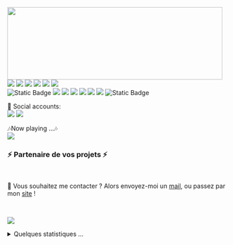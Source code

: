 <p>
  <img align="left" width="490" height="165" src="https://github-readme-stats.vercel.app/api?username=shakhbozpulatov&show_icons=true&hide_border=false&line_height=20&title_color=f69673&icon_color=1b93c9&show_owner=true"/>
  <p>
    <img src="https://img.shields.io/badge/-Visual%20Studio%20Code-23A9F2?style=flat-square&logo=Visual%20Studio%20Code&logoColor=white"/>
    <img src="https://img.shields.io/badge/-Github-181717?style=flat-square&logo=GitHub&logoColor=white"/>
    <img src="https://img.shields.io/badge/-Git-F44D27?style=flat-square&logo=Git&logoColor=white"/>
    <img src="https://img.shields.io/badge/-NPM-CB3837?style=flat-square&logo=NPM&logoColor=white"/>
    <img src="https://img.shields.io/badge/-MySQL-F29111?style=flat-square&logo=MySQL&logoColor=white"/>
    <img src="https://img.shields.io/badge/-Notion-000000?style=flat-square&logo=Notion&logoColor=white"/><br/>
    <img alt="Static Badge" src="https://img.shields.io/badge/-Javascript-F7DF1E?style=flat-square&logo=javascript&logoColor=000">
    <img src="https://img.shields.io/badge/-Node.js-339933?style=flat-square&logo=nodedotjs&logoColor=ffffff">
    <img src="https://img.shields.io/badge/-Vue.js-42B883?style=flat-square&logo=Vue.js&logoColor=white"/>
    <img src="https://img.shields.io/badge/-WebPack-1C78C0?style=flat-square&logo=WebPack&logoColor=white"/>
    <img src="https://img.shields.io/badge/-ESLint-4B32C3?style=flat-square&logo=ESLint&logoColor=white"/>
    <img src="https://img.shields.io/badge/-HTML5-E34F26?style=flat-square&logo=HTML5&logoColor=white"/>
    <img src="https://img.shields.io/badge/-CSS3-1572B6?style=flat-square&logo=CSS3&logoColor=white"/>
    <img alt="Static Badge" src="https://img.shields.io/badge/-Tailwindcss-fff?style=flat-square&logo=tailwindcss&logoColor=06B6D4">
  </p>
</p>
<p>
  📣 Social accounts:<br/>
  <a href="mailto:shakhbozpulatovdev@gmail.com"><img src="https://img.shields.io/badge/e‑mail-D14836.svg?style=for-the-badge&logo=GMail&logoColor=white"/></a>
  <a href="https://linkedin.com/in/shakhbozpulatov"><img src="https://img.shields.io/badge/linkedin-0077B5.svg?style=for-the-badge&logo=linkedin&logoColor=white"/></a>
</p>
<p>
  🎶Now playing ...🎶<br/>
  <a href="https://spotify-github-profile.vercel.app/api/view?uid=315vrmsft6gqbpgq4uchm2ktqg2a&redirect=true">
    <img src="https://spotify-github-profile.vercel.app/api/view?uid=315vrmsft6gqbpgq4uchm2ktqg2a&cover_image=true&theme=novatorem&show_offline=true&background_color=000000&interchange=false&bar_color=53b14f&bar_color_cover=false" />
  </a>
</p>

<h3>⚡️ Partenaire de vos projets ⚡️</h3><br/>

<p>
  🔗 Vous souhaitez me contacter ? Alors envoyez-moi un <a href="mailto:contact@daniels-roth-stan.fr?subject=[GitHub]%20🔥%20Prise%20de%20contact&body=Bonjour%20Stan%2C%0A%0AJe%20viens%20vers%20toi%20aujourd%27hui%20apr%C3%A8s%20avoir%20vu%20ton%20profil%20GitHub%20pour%20...">mail</a>, ou passez par mon <a href="https://daniels-roth-stan.fr">site</a> !
</p><br/>

![](./profile-3d-contrib/profile-green-animate.svg)

<details>
  <summary>Quelques statistiques ...</summary><br/>

<!--START_SECTION:waka-->
![Code Time](http://img.shields.io/badge/Code%20Time-841%20hrs%2023%20mins-blue)

![Profile Views](http://img.shields.io/badge/Profile%20Views-0-blue)

**🐱 My GitHub Data** 

> 📦 121.5 kB Used in GitHub's Storage 
 > 
> 🏆 306 Contributions in the Year 2023
 > 
> 🚫 Not Opted to Hire
 > 
> 📜 16 Public Repositories 
 > 
> 🔑 23 Private Repositories 
 > 
**I'm an Early 🐤** 

```text
🌞 Morning                97 commits          █████░░░░░░░░░░░░░░░░░░░░   19.06 % 
🌆 Daytime                173 commits         ████████░░░░░░░░░░░░░░░░░   33.99 % 
🌃 Evening                181 commits         █████████░░░░░░░░░░░░░░░░   35.56 % 
🌙 Night                  58 commits          ███░░░░░░░░░░░░░░░░░░░░░░   11.39 % 
```
📅 **I'm Most Productive on Monday** 

```text
Monday                   92 commits          █████░░░░░░░░░░░░░░░░░░░░   18.07 % 
Tuesday                  73 commits          ████░░░░░░░░░░░░░░░░░░░░░   14.34 % 
Wednesday                79 commits          ████░░░░░░░░░░░░░░░░░░░░░   15.52 % 
Thursday                 66 commits          ███░░░░░░░░░░░░░░░░░░░░░░   12.97 % 
Friday                   67 commits          ███░░░░░░░░░░░░░░░░░░░░░░   13.16 % 
Saturday                 68 commits          ███░░░░░░░░░░░░░░░░░░░░░░   13.36 % 
Sunday                   64 commits          ███░░░░░░░░░░░░░░░░░░░░░░   12.57 % 
```


📊 **This Week I Spent My Time On** 

```text
🕑︎ Time Zone: Asia/Tashkent

💬 Programming Languages: 
Go                       7 hrs 38 mins       ███████████░░░░░░░░░░░░░░   43.90 % 
JavaScript               4 hrs 25 mins       ██████░░░░░░░░░░░░░░░░░░░   25.46 % 
Vue.js                   3 hrs 40 mins       █████░░░░░░░░░░░░░░░░░░░░   21.08 % 
TSQL                     55 mins             █░░░░░░░░░░░░░░░░░░░░░░░░   05.29 % 
SCSS                     19 mins             ░░░░░░░░░░░░░░░░░░░░░░░░░   01.86 % 

🔥 Editors: 
VS Code                  17 hrs 24 mins      █████████████████████████   100.00 % 

💻 Operating System: 
Windows                  17 hrs 24 mins      █████████████████████████   100.00 % 
```

**I Mostly Code in Vue** 

```text
Vue                      18 repos            ██████████░░░░░░░░░░░░░░░   41.86 % 
JavaScript               14 repos            ████████░░░░░░░░░░░░░░░░░   32.56 % 
TypeScript               4 repos             ██░░░░░░░░░░░░░░░░░░░░░░░   09.30 % 
HTML                     4 repos             ██░░░░░░░░░░░░░░░░░░░░░░░   09.30 % 
SCSS                     2 repos             █░░░░░░░░░░░░░░░░░░░░░░░░   04.65 % 
```




 Last Updated on 21/09/2023 00:45:45 UTC
<!--END_SECTION:waka-->
</details>
